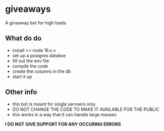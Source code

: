 # giveaways
A giveaway bot for high loads

## What do do

- install >= node 16.x.x
- set up a postgres databse
- fill out the env file
- compile the code
- create the columns in the db
- start it up

## Other info

- this bot is meant for single servsers only
- DO NOT CHANGE THE CODE TO MAKE IT AVAILABLE FOR THE PUBLIC
- this works in a way that it can handle large masses

**I DO NOT GIVE SUPPORT FOR ANY OCCURING ERRORS**
